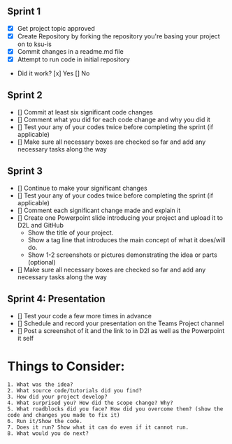 ## Sprint 1
  - [x] Get project topic approved
  - [x] Create Repository by forking the repository you're basing your project on to ksu-is
  - [x] Commit changes in a readme.md file
  - [x] Attempt to run code in initial repository
  - Did it work?
    [x] Yes   [] No

## Sprint 2
  - [] Commit at least six significant code changes
  - [] Comment what you did for each code change and why you did it
  - [] Test your any of your codes twice before completing the sprint (if applicable)
  - [] Make sure all necessary boxes are checked so far and add any necessary tasks along the way

## Sprint 3
  - [] Continue to make your significant changes
  - [] Test your any of your codes twice before completing the sprint (if applicable)
  - [] Comment each significant change made and explain it
  - [] Create one Powerpoint slide introducing your project and upload it to D2L and GitHub
      - Show the title of your project.
      - Show a tag line that introduces the main concept of what it does/will do.
      - Show 1-2 screenshots or pictures demonstrating the idea or parts (optional)
  - [] Make sure all necessary boxes are checked so far and add any necessary tasks along the way

## Sprint 4: Presentation
  - [] Test your code a few more times in advance
  - [] Schedule and record your presentation on the Teams Project channel
  - [] Post a screenshot of it and the link to in D2l as well as the Powerpoint it self
  # Things to Consider:
    1. What was the idea?
    2. What source code/tutorials did you find?
    3. How did your project develop?
    4. What surprised you? How did the scope change? Why?
    5. What roadblocks did you face? How did you overcome them? (show the code and changes you made to fix it)
    6. Run it/Show the code.
    7. Does it run? Show what it can do even if it cannot run.
    8. What would you do next?

